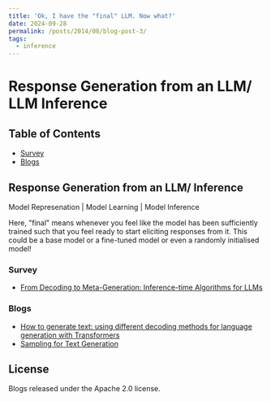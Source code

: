 ```yaml
---
title: 'Ok, I have the "final" LLM. Now what?'
date: 2024-09-28
permalink: /posts/2014/08/blog-post-3/
tags:
  - inference
---
```


# Response Generation from an LLM/ LLM Inference 

## Table of Contents

- [Survey](#Survey)
- [Blogs](#Blogs)

## Response Generation from an LLM/ Inference

Model Represenation | Model Learning | Model Inference


Here, "final" means whenever you feel like the model has been sufficiently trained such that you feel ready to start eliciting responses from it. This could be a base model or a fine-tuned model or even a randomly initialised model!


### Survey

- [From Decoding to Meta-Generation: Inference-time Algorithms for LLMs](https://arxiv.org/abs/2406.16838)


### Blogs


- [How to generate text: using different decoding methods for language generation with Transformers](https://huggingface.co/blog/how-to-generate)
- [Sampling for Text Generation](https://huyenchip.com/2024/01/16/sampling.html)


## License
Blogs released under the Apache 2.0 license.
